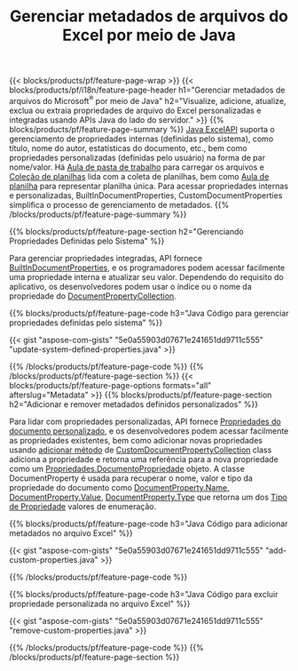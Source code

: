 ﻿---
title: Gerenciar metadados de arquivos do Excel por meio de Java
url: /pt/java/metadata/
description: Visualize, adicione, edite, remova ou extraia metadados de arquivos do Excel com apenas algumas linhas de código Java
---
{{< blocks/products/pf/feature-page-wrap >}}
{{< blocks/products/pf/i18n/feature-page-header h1="Gerenciar metadados de arquivos do Microsoft<sup>&reg;</sup> por meio de Java" h2="Visualize, adicione, atualize, exclua ou extraia propriedades de arquivo do Excel personalizadas e integradas usando APIs Java do lado do servidor." >}}
{{% blocks/products/pf/feature-page-summary %}}
[Java ExcelAPI](/cells/java/) suporta o gerenciamento de propriedades internas (definidas pelo sistema), como título, nome do autor, estatísticas do documento, etc., bem como propriedades personalizadas (definidas pelo usuário) na forma de par nome/valor. Há [Aula de pasta de trabalho](https://apireference.aspose.com/cells/java/com.aspose.cells/Workbook) para carregar os arquivos e [Coleção de planilhas](https://apireference.aspose.com/cells/java/com.aspose.cells/WorksheetCollection) lida com a coleta de planilhas, bem como [Aula de planilha](https://apireference.aspose.com/cells/java/com.aspose.cells/Worksheet) para representar planilha única. Para acessar propriedades internas e personalizadas, BuiltInDocumentProperties, CustomDocumentProperties simplifica o processo de gerenciamento de metadados. 
{{% /blocks/products/pf/feature-page-summary %}}

{{% blocks/products/pf/feature-page-section h2="Gerenciando Propriedades Definidas pelo Sistema" %}}

Para gerenciar propriedades integradas, API fornece [BuiltInDocumentProperties](https://apireference.aspose.com/cells/java/com.aspose.cells/worksheetcollection#BuiltInDocumentProperties), e os programadores podem acessar facilmente uma propriedade interna e atualizar seu valor. Dependendo do requisito do aplicativo, os desenvolvedores podem usar o índice ou o nome da propriedade do [DocumentPropertyCollection](https://apireference.aspose.com/cells/java/com.aspose.cells/DocumentPropertyCollection). 

{{% blocks/products/pf/feature-page-code h3="Java Código para gerenciar propriedades definidas pelo sistema" %}}

{{< gist "aspose-com-gists" "5e0a55903d07671e241651dd9711c555" "update-system-defined-properties.java" >}}

{{% /blocks/products/pf/feature-page-code %}}
{{% /blocks/products/pf/feature-page-section %}}
{{< blocks/products/pf/feature-page-options formats="all" afterslug="Metadata" >}}
{{% blocks/products/pf/feature-page-section h2="Adicionar e remover metadados definidos personalizados" %}}

Para lidar com propriedades personalizadas, API fornece [Propriedades do documento personalizado](https://apireference.aspose.com/cells/java/com.aspose.cells/worksheetcollection#CustomDocumentProperties), e os desenvolvedores podem acessar facilmente as propriedades existentes, bem como adicionar novas propriedades usando [adicionar método](https://apireference.aspose.com/cells/java/com.aspose.cells/customdocumentpropertycollection#add(java.lang.String,%20boolean)) de [CustomDocumentPropertyCollection](https://apireference.aspose.com/cells/java/com.aspose.cells/CustomDocumentPropertyCollection) class adiciona a propriedade e retorna uma referência para a nova propriedade como um [Propriedades.DocumentoPropriedade](https://apireference.aspose.com/cells/java/com.aspose.cells/DocumentProperty) objeto. A classe DocumentProperty é usada para recuperar o nome, valor e tipo da propriedade do documento como [DocumentProperty.Name](https://apireference.aspose.com/cells/java/com.aspose.cells/documentproperty#Name), [DocumentProperty.Value](https://apireference.aspose.com/cells/java/com.aspose.cells/documentproperty#Value),  [DocumentProperty.Type](https://apireference.aspose.com/cells/java/com.aspose.cells/documentproperty#Type) que retorna um dos [Tipo de Propriedade](https://apireference.aspose.com/cells/java/com.aspose.cells/PropertyType) valores de enumeração. 
 
{{% blocks/products/pf/feature-page-code h3="Java Código para adicionar metadados no arquivo Excel" %}}

{{< gist "aspose-com-gists" "5e0a55903d07671e241651dd9711c555" "add-custom-properties.java" >}}

{{% /blocks/products/pf/feature-page-code %}}


{{% blocks/products/pf/feature-page-code h3="Java Código para excluir propriedade personalizada no arquivo Excel" %}}

{{< gist "aspose-com-gists" "5e0a55903d07671e241651dd9711c555" "remove-custom-properties.java" >}}

{{% /blocks/products/pf/feature-page-code %}}
{{% /blocks/products/pf/feature-page-section %}}
